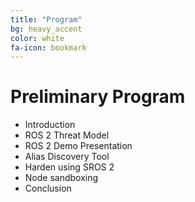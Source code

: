 ```yaml
---
title: "Program"
bg: heavy_accent
color: white
fa-icon: bookmark
---
```


# Preliminary Program
* Introduction
* ROS 2 Threat Model
* ROS 2 Demo Presentation
* Alias Discovery Tool
* Harden using SROS 2
* Node sandboxing
* Conclusion

<!--
* **Lunch Break \| 13:30 - 14:30**
  * Break between morning and afternoon tutorials
* **Introduction \| 14:30 - 14:45 \| Gianluca + Ruffin**
  * Session overview
  * Gauging the audience
  * Logistics and reminders
  * <a href="{{ site.baseurl }}{{ post.url }}/content/slides/Introduction.pdf">Slides</a>
* **Motivation \| 14:45 - 15:30 \| Bernhard**
  * Cyber threats in Robotics
  * Existing attacks on ROS
  * Available pentesting tools
  * <a href="{{ site.baseurl }}{{ post.url }}/content/slides/Motivation.pdf">Slides</a>
* **Background \| 15:30 - 16:30 \| Gerardo**
  * Secure DDS spec from OMG
  * Feature and performance analysis
  * Hands on classic Shapes Demo
  * <a href="{{ site.baseurl }}{{ post.url }}/content/slides/Background.pdf">Slides</a>
* **Coffee Break \| 16:30 - 17:00**
  * A chance for folks to catch up and mingle
* **SROS2 Basics \| 17:00 - 18:00 \| Mikael**
  * Implementation details
  * Installation setup and runtime
  * Simple test examples
  * <a href="{{ site.baseurl }}{{ post.url }}/content/slides/SROS2_Basics.pdf">Slides</a>
* **SROS2 Demos \| 18:00 - 18:30 \| Ruffin**
  * Hands on demos and best practices
  * Using Comarmor and Keymint
  * Debugging and monitoring
  * <a href="{{ site.baseurl }}{{ post.url }}/content/slides/SROS2_Demos.pdf">Slides</a>
* **Concluding Remarks \| 18:30 - 19:00 \| Ruffin + Mikael**
  * Future initiatives (e.g. user tooling)
  * Design challenges (e.g. DDS mapping)
  * Q&A and Open Discussion
  * <a href="{{ site.baseurl }}{{ post.url }}/content/slides/Concluding_Remarks.pdf">Slides</a>
-->
